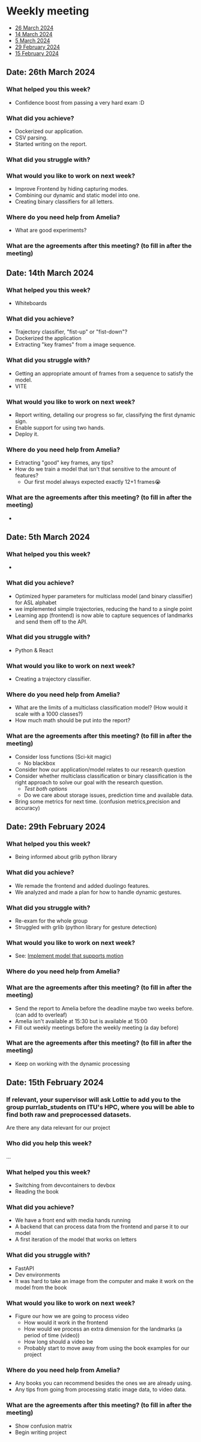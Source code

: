 # Weekly meeting
- [26 March 2024](#Date-26th-March-2024)
- [14 March 2024](#Date-14th-March-2024)
- [5 March 2024](#Date-5th-March-2024)
- [29 February 2024](#Date-29th-February-2024)
- [15 February 2024](#Date-15th-February-2024)

## Date: 26th March 2024 

### What helped you this week?
- Confidence boost from passing a very hard exam :D

### What did you achieve?
- Dockerized our application.
- CSV parsing.
- Started writing on the report.

### What did you struggle with?


### What would you like to work on next week?
- Improve Frontend by hiding capturing modes.
- Combining our dynamic and static model into one.
- Creating binary classifiers for all letters.



### Where do you need help from Amelia?
- What are good experiments? 

### What are the agreements after this meeting? (to fill in after the meeting)


## Date: 14th March 2024 

### What helped you this week?
-  Whiteboards

### What did you achieve?
- Trajectory classifier, "fist-up" or "fist-down"?
- Dockerized the application
- Extracting "key frames" from a image sequence.

### What did you struggle with?
- Getting an appropriate amount of frames from a sequence to satisfy the model.
- VITE

### What would you like to work on next week?
- Report writing, detailing our progress so far, classifying the first dynamic sign.
- Enable support for using two hands.
- Deploy it.

### Where do you need help from Amelia?
- Extracting "good" key frames, any tips?
- How do we train a model that isn't that sensitive to the amount of features?
  - Our first model always expected exactly 12+1 frames😭

### What are the agreements after this meeting? (to fill in after the meeting)
- 

## Date: 5th March 2024 

### What helped you this week?
- 

### What did you achieve?
- Optimized hyper parameters for multiclass model (and binary classifier) for ASL alphabet
- we implemented simple trajectories, reducing the hand to a single point
- Learning app (frontend) is now able to capture sequences of landmarks and send them off to the API.

### What did you struggle with?
- Python & React

### What would you like to work on next week?
- Creating a trajectory classifier.

### Where do you need help from Amelia?
- What are the limits of a multiclass classification model? (How would it scale with a 1000 classes?)
- How much math should be put into the report?

### What are the agreements after this meeting? (to fill in after the meeting)
-  Consider loss functions (Sci-kit magic)
	-  No blackbox
-  Consider how our application/model relates to our research question
-  Consider whether multiclass classification or binary classification is the right approach to solve our goal with the research question.
	- _Test both options_
 	- Do we care about storage issues, prediction time and available data.
 - Bring some metrics for next time. (confusion metrics,precision and accuracy)


## Date: 29th February 2024 

### What helped you this week?
- Being informed about grlib python library

### What did you achieve?
- We remade the frontend and added duolingo features.
- We analyzed and made a plan for how to handle dynamic gestures.

### What did you struggle with?
- Re-exam for the whole group
- Struggled with grlib (python library for gesture detection)

### What would you like to work on next week?
- See: [Implement model that supports motion](https://github.com/PatNei/Bsc-Sign-Language-Recon/issues/10)

### Where do you need help from Amelia?

### What are the agreements after this meeting? (to fill in after the meeting)
- Send the report to Amelia before the deadline maybe two weeks before. (can add to overleaf)
- Amelia isn't available at 15:30 but is available at 15:00
- Fill out weekly meetings before the weekly meeting (a day before)

### What are the agreements after this meeting? (to fill in after the meeting)
- Keep on working with the dynamic processing

## Date: 15th February 2024 
### If relevant, your supervisor will ask Lottie to add you to the group purrlab_students on ITU's HPC, where you will be able to find both raw and preprocessed datasets.
Are there any data relevant for our project
	
### Who did you help this week?
...
    
### What helped you this week?
- Switching from devcontainers to devbox
- Reading the book
	
### What did you achieve?
- We have a front end with media hands running
- A backend that can process data from the frontend and parse it to our model
- A first iteration of the model that works on letters
    
### What did you struggle with?
- FastAPI
- Dev environments
- It was hard to take an image from the computer and make it work on the model from the book

### What would you like to work on next week?
- Figure our how we are going to process video
    - How would it work in the frontend
    - How would we process an extra dimension for the landmarks (a period of time (video))
    - How long should a video be
    - Probably start to move away from using the book examples for our project	
    
### Where do you need help from Amelia?
- Any books you can recommend besides the ones we are already using.
- Any tips from going from processing static image data, to video data.
    
### What are the agreements after this meeting? (to fill in after the meeting)
- Show confusion matrix
- Begin writing project

